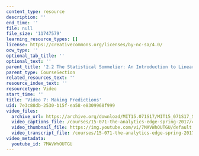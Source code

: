```yaml
---
content_type: resource
description: ''
end_time: ''
file: null
file_size: '11747579'
learning_resource_types: []
license: https://creativecommons.org/licenses/by-nc-sa/4.0/
ocw_type: ''
optional_tab_title: ''
optional_text: ''
parent_title: '2.2 The Statistical Sommelier: An Introduction to Linear Regression'
parent_type: CourseSection
related_resources_text: ''
resource_index_text: ''
resourcetype: Video
start_time: ''
title: 'Video 7: Making Predictions'
uid: 7e3c88db-2530-b15f-ea58-e8309968f999
video_files:
  archive_url: https://archive.org/download/MIT15.071S17/MIT15_071S17_Session_2.2.13_300k.mp4
  video_captions_file: /courses/15-071-the-analytics-edge-spring-2017/490daaedfc285edabb4b598fad15b707_7MAVWhOUTGU.vtt
  video_thumbnail_file: https://img.youtube.com/vi/7MAVWhOUTGU/default.jpg
  video_transcript_file: /courses/15-071-the-analytics-edge-spring-2017/8b4e41817d1fb2a253cca42a81677e39_7MAVWhOUTGU.pdf
video_metadata:
  youtube_id: 7MAVWhOUTGU
---
```

